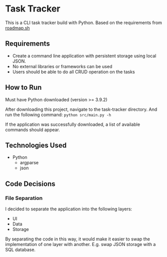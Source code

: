 # Task Tracker
This is a CLI task tracker build with Python. Based on the requirements from [roadmap.sh](https://roadmap.sh/projects/task-tracker)

## Requirements
- Create a command line application with persistent storage using local JSON.
- No external libraries or frameworks can be used
- Users should be able to do all CRUD operation on the tasks

## How to Run
Must have Python downloaded (version >= 3.9.2)

After downloading this project, navigate to the task-tracker directory. And run the following command:
`python src/main.py -h`

If the application was successfully downloaded, a list of available commands should appear.

## Technologies Used
- Python
    - argparse
    - json


## Code Decisions

### File Separation
I decided to separate the application into the following layers:
- UI
- Data
- Storage

By separating the code in this way, it would make it easier to swap the implementation of one layer with another. E.g. swap JSON storage with a SQL database.
